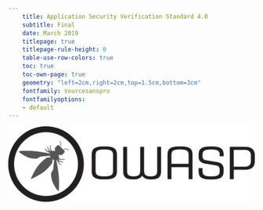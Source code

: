 ```yaml
---
    title: Application Security Verification Standard 4.0
    subtitle: Final
    date: March 2019
    titlepage: true
    titlepage-rule-height: 0
    table-use-row-colors: true
    toc: true
    toc-own-page: true
    geometry: "left=2cm,right=2cm,top=1.5cm,bottom=3cm"
    fontfamily: sourcesanspro
    fontfamilyoptions: 
    - default
---
```


![OWASP LOGO](../images/owasp_logo_1c_notext.png)



